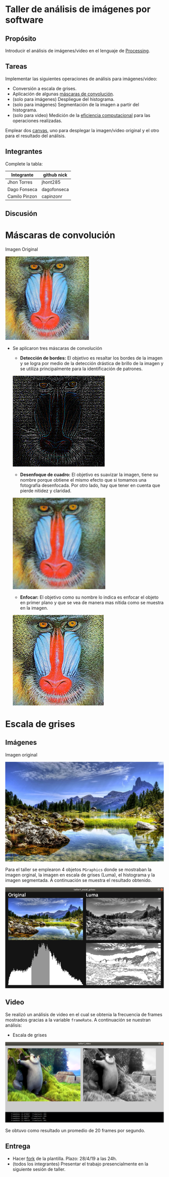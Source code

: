 # Taller de análisis de imágenes por software

## Propósito

Introducir el análisis de imágenes/video en el lenguaje de [Processing](https://processing.org/).

## Tareas

Implementar las siguientes operaciones de análisis para imágenes/video:

* Conversión a escala de grises.
* Aplicación de algunas [máscaras de convolución](https://en.wikipedia.org/wiki/Kernel_(image_processing)).
* (solo para imágenes) Despliegue del histograma.
* (solo para imágenes) Segmentación de la imagen a partir del histograma.
* (solo para video) Medición de la [eficiencia computacional](https://processing.org/reference/frameRate.html) para las operaciones realizadas.

Emplear dos [canvas](https://processing.org/reference/PGraphics.html), uno para desplegar la imagen/video original y el otro para el resultado del análisis.

## Integrantes

Complete la tabla:

| Integrante | github nick |
|------------|-------------|
| Jhon Torres | jhont285 |
| Dago Fonseca | dagofonseca |
| Camilo Pinzon | capinzonr |
## Discusión

# Máscaras de convolución

Imagen Original 

![Detección de bordes:](/taller1/taller1Mascaras/data/mandrill.png)

* Se aplicaron tres máscaras de convolución
  * **Detección de bordes:** El objetivo es resaltar los bordes de la imagen y se logra por medio de la detección drástica de brillo de la imagen y se utiliza principalmente para la identificación de patrones.
  
  ![Detección de bordes:](/taller1/taller1Mascaras/data/bordes.png)
  * **Desenfoque de cuadro:** El objetivo es suavizar la imagen, tiene su nombre porque obtiene el mismo efecto que si tomamos una fotografía desenfocada. Por otro lado, hay que tener en cuenta que pierde nitidez y claridad.
  
  ![Desenfoque de cuadro](/taller1/taller1Mascaras/data/cuadro.png)
  * **Enfocar:** El objetivo como su nombre lo indica es enfocar el objeto en primer plano y que se vea de manera mas nítida como se muestra en la imagen.

  ![alt text](/taller1/taller1Mascaras/data/enfocar.png)

# Escala de grises

## Imágenes
Imagen original

![original](/taller1/taller1_escal_grises/data/landscape.jpg)

Para el taller se emplearon 4 objetos `PGraphics` donde se mostraban la imagen orginal, la imagen en escala de grises (Luma), el histograma y la imagen segmentada. A continuación se muestra el resultado obtenido.

![resultado](/taller1/taller1_escal_grises/data/result.png)

## Video

Se realizó un análisis de video en el cual se obtenia la frecuencia de frames mostrados gracias a la variable `frameRate`. A continuación se nuestran análisis:

* Escala de grises

![resultado escala de grises en video](/taller1/taller1_video/data/result.png)

Se obtuvo como resultado un promedio de 20 frames por segundo.

## Entrega

* Hacer [fork](https://help.github.com/articles/fork-a-repo/) de la plantilla. Plazo: 28/4/19 a las 24h.
* (todos los integrantes) Presentar el trabajo presencialmente en la siguiente sesión de taller.
